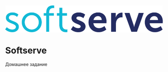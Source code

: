 ![Alt text](/Softserve-logo-RGB.png?raw=true "Softserve DevOps course")

# Softserve

Домашнее задание
